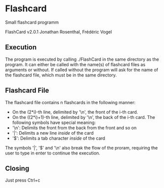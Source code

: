 # Flashcard
Small flashcard programm

FlashCard v2.0.1
Jonathan Rosenthal, Frédéric Vogel

## Execution
The program is executed by calling ./FlashCard in the same directory as the program.
It can either be called with the name(s) of flashcard files as arguments or without. If called without
the program will ask for the name of the flashcard file, which must be in the same directory.

## Flashcard File
The flashcard file contains n flashcards in the following manner:
- On the (2*i)-th line, delimited by '\n', the front of the i-th card.
- On the ((2*i)+1)-th line, delimited by '\n', the back of the i-th card.
The following symbols have special meaning:
- '\n': Delimits the front from the back from the front and so on
- '|':  Delimits a new line *inside* of the card
- '$':  Delimits a tab character *inside* of the card

The symbols '|', '$' and '\n' also break the flow of the proram, requiring the user to type in enter to continue
the execution.

## Closing
Just press Ctrl+c

